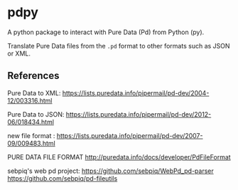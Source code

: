 # pdpy

A python package to interact with Pure Data (Pd) from Python (py).

Translate Pure Data files from the `.pd` format to other formats such as JSON or XML.

## References

Pure Data to XML:
https://lists.puredata.info/pipermail/pd-dev/2004-12/003316.html

Pure Data to JSON:
https://lists.puredata.info/pipermail/pd-dev/2012-06/018434.html

new file format :
https://lists.puredata.info/pipermail/pd-dev/2007-09/009483.html

PURE DATA FILE FORMAT
http://puredata.info/docs/developer/PdFileFormat

sebpiq's web pd project:
https://github.com/sebpiq/WebPd_pd-parser
https://github.com/sebpiq/pd-fileutils
